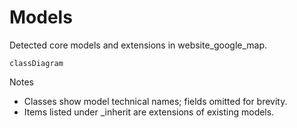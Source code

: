 # Models

Detected core models and extensions in website_google_map.

```mermaid
classDiagram
```

Notes
- Classes show model technical names; fields omitted for brevity.
- Items listed under _inherit are extensions of existing models.
